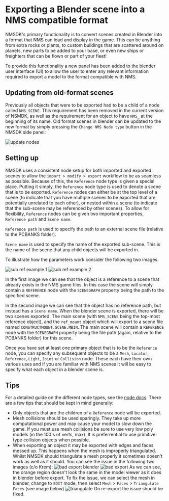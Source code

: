 # Exporting a Blender scene into a NMS compatible format

NMSDK's primary functionality is to convert scenes created in Blender into a format that NMS can load and display in the game.
This can be anything from extra rocks or plants, to custom buildings that are scattered around on planets, new parts to be added to your base, or even new ships or freighters that can be flown or part of your fleet!

To provide this functionality a new panel has been added to the blender user interface (UI) to allow the user to enter any relevant information required to export a model to the format compatible with NMS.

## Updating from old-format scenes

Previously all objects that were to be exported had to be a child of a node called `NMS_SCENE`. This requirement has been removed in the current version of NSMDK, as well as the requirement for an object to have `NMS_` at the beginning of its name.
Old format scenes in blender can be updated to the new format by simply pressing the `Change NMS Node type` button in the NMSDK side panel:

![update nodes](../../images/update_old_scenes.png)

## Setting up

NMSDK uses a consistent node setup for both imported and exported scenes to allow the `import > modify > export` workflow to be as seamless as possible.
Because of this, the `Reference` node type is given a special place.
Putting it simply, the `Reference` node type is used to denote a scene that is to be exported.
`Reference` nodes can either be at the top level of a scene (to indicate that you have multiple scenes to be exported that are potentially unrelated to each other), or nested within a scene (to indicate that the sub-scene may be referenced by other scenes).
To allow for flexibility, `Reference` nodes can be given two important properties, `Reference path` and `Scene name`.

`Reference path` is used to specify the path to an external scene file (relative to the PCBANKS folder).

`Scene name` is used to specify the name of the exported sub-scene.
This is the name of the scene that any child objects will be exported in.


To illustrate how the parameters work consider the following two images.

![sub ref example 1](../../images/sub_ref_example1.png)
![sub ref example 2](../../images/sub_ref_example2.png)

In the first image we can see that the object is a reference to a scene that already exists in the NMS game files.
In this case the scene will simply contain a `REFERENCE` node with the `SCENEGRAPH` property being the path to the specified scene.

In the second image we can see that the object has no reference path, but instead has a `Scene name`.
When the blender scene is exported, there will be two scenes exported. The main scene (with `NMS_SCENE` being the top-most reference object), and the `ref_mount` object which will export to a scene file named `CONSTRUCTMOUNT.SCENE.MBIN`.
The main scene will contain a `REFERENCE` node with the `SCENEGRAPH` property being the file path (again, relative to the PCBANKS folder) for this scene.

Once you have set at least one primary object that is to be the `Reference` node, you can specify any subsequent objects to be a `Mesh`, `Locator`, `Reference`, `Light`, `Joint` or `Collision` node.
These each have their own various uses and if you are familiar with NMS scenes it will be easy to specify what each object in a blender scene is.

## Tips

For a detailed guide on the different node types, see the [node docs](./node_docs.md). There are a few tips that should be kept in mind generally:

- Only objects that are the children of a `Reference` node will be exported.
- Mesh collisions should be used sparingly. They take up more computational power and may cause your model to slow down the game. If you must use mesh collisions be sure to use very low poly models (in the 100's of verts, max). It is preferrential to use primitive type collision objects when possible.
- When exporting an object it may be exported with edges and faces messed up. This happens when the mesh is improperly triangulated. Whilst NMSDK should triangulate a mesh properly it sometimes doesn't work as well as it should.
You can see the issue in the following two images (c/o Krem):
![bad export blender](../../images/bad_export_blender.png)
![bad export](../../images/bad_export.png)
As we can see, the orange region doesn't look the same in the model viewer as it does in blender before export.
To fix the issue, we can select the mesh in blender, change to `EDIT` mode, then select `Mesh` > `Faces` > `Triangulate Faces` (see image below)
![triangulate](../../images/triangulate.png)
On re-export the issue should be fixed.
